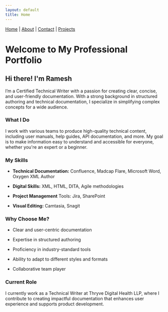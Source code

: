 ```yaml
---
layout: default
title: Home
---
```

<style>
header {
  height: 30vh;
}
</style>

[Home](index.md) | [About](about.md) | [Contact](contact.md) | [Projects](projects.md)

# Welcome to My Professional Portfolio
## Hi there! I'm Ramesh
I’m a Certified Technical Writer with a passion for creating clear, concise, and user-friendly documentation. With a strong background in structured authoring and technical documentation, I specialize in simplifying complex concepts for a wide audience.


### What I Do
I work with various teams to produce high-quality technical content, including user manuals, help guides, API documentation, and more. My goal is to make information easy to understand and accessible for everyone, whether you're an expert or a beginner.

### My Skills
- **Technical Documentation:** Confluence, Madcap Flare, Microsoft Word, Oxygen XML Author

- **Digital Skills:** XML, HTML, DITA, Agile methodologies

- **Project Management** Tools: Jira, SharePoint

- **Visual Editing:** Camtasia, Snagit

### Why Choose Me?
- Clear and user-centric documentation

- Expertise in structured authoring

- Proficiency in industry-standard tools

- Ability to adapt to different styles and formats

- Collaborative team player

### Current Role
I currently work as a Technical Writer at Thryve Digital Health LLP, where I contribute to creating impactful documentation that enhances user experience and supports product development.